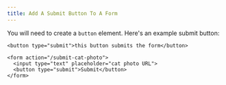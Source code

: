 ```yaml
---
title: Add A Submit Button To A Form
---
```

You will need to create a `button` element. Here's an example submit button:

    <button type="submit">this button submits the form</button>

    <form action="/submit-cat-photo">
      <input type="text" placeholder="cat photo URL">
      <button type="submit">Submit</button>
    </form>
